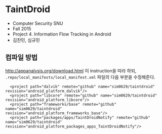 # TaintDroid

* Computer Security SNU
* Fall 2015
* Project 4. Information Flow Tracking in Android
* 김찬민, 심규민

## 컴파일 방법

http://appanalysis.org/download.html 이 instruction을 따라 하되,
`.repo/local_manifests/local_manifest.xml` 파일의 다음 부분을 수정해준다.

```
  <project path="dalvik" remote="github" name="sim0629/taintdroid" revision="android_platform_dalvik"/>
  <project path="libcore" remote="github" name="sim0629/taintdroid" revision="android_platform_libcore"/>
  <project path="frameworks/base" remote="github" name="sim0629/taintdroid" revision="android_platform_frameworks_base"/>
  <project path="packages/apps/TaintDroidNotify" remote="github" name="sim0629/taintdroid" revision="android_platform_packages_apps_TaintDroidNotify"/>
```

